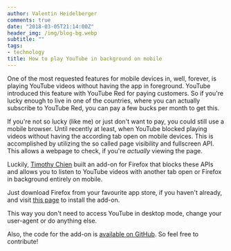 ```yaml
---
author: Valentin Heidelberger
comments: true
date: "2018-03-05T21:14:00Z"
header_img: /img/blog-bg.webp
subtitle: ""
tags:
- technology
title: How to play YouTube in background on mobile
---
```


One of the most requested features for mobile devices in, well, forever, is playing YouTube videos without having the app in foreground. YouTube introduced this feature with YouTube Red for paying customers. So if you're lucky enough to live in one of the countries, where you can actually subscribe to YouTube Red, you can pay a few bucks per month to get this.

If you're not so lucky (like me) or just don't want to pay, you could still use a mobile browser. Until recently at least, when YouTube blocked playing videos without having the according tab open on mobile devices. This is accomplished by utilizing the so called page visibility and fullscreen API. This allows a webpage to check, if you're *actually* viewing the page.

Luckily, [Timothy Chien](https://timdream.org/) built an add-on for Firefox that blocks these APIs and allows you to listen to YouTube videos with another tab open or Firefox in background entirely on mobile.

Just download Firefox from your favourite app store, if you haven't already, and visit [this page](https://addons.mozilla.org/en-US/firefox/addon/video-background-play-fix) to install the add-on.

This way you don't need to access YouTube in desktop mode, change your user-agent or do anything else.

Also, the code for the add-on is [available on GitHub](https://github.com/mozilla/video-bg-play). So feel free to contribute!
